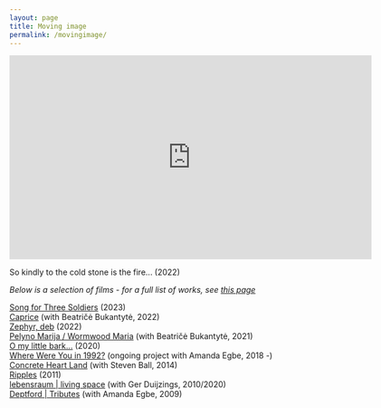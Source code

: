 ```yaml
---
layout: page
title: Moving image
permalink: /movingimage/
---
```


<iframe src="https://player.vimeo.com/video/660201404/4751f51044?quality=1080p" width="640" height="360" frameborder="0" allow="autoplay; fullscreen; picture-in-picture" allowfullscreen></iframe>   

So kindly to the cold stone is the fire... (2022)  

_Below is a selection of films - for a full list of works, see [this page](https://rosedetivoli.github.io/all_works/)_  

[Song for Three Soldiers](https://www.rastko.co.uk/soldiers/) (2023)  
[Caprice](https://rosedetivoli.github.io/caprice/) (with Beatričė Bukantytė, 2022)  
[Zephyr, deb](https://rosedetivoli.github.io/zephyr/) (2022)   
[Pelyno Marija / Wormwood Maria](https://rosedetivoli.github.io/wormwoodmaria/) (with Beatričė Bukantytė, 2021)  
[O my little bark...](https://vimeo.com/420233262/7d27409630) (2020)  
[Where Were You in 1992?](http://1992.maydayrooms.org) (ongoing project with Amanda Egbe, 2018 -)  
[Concrete Heart Land](http://concreteheartland.info) (with Steven Ball, 2014)  
[Ripples](https://rosedetivoli.github.io/april_showers/) (2011)  
[lebensraum | living space](https://rosedetivoli.github.io/lebensraum/) (with Ger Duijzings, 2010/2020)  
[Deptford | Tributes](https://vimeo.com/129543067) (with Amanda  Egbe, 2009)  
